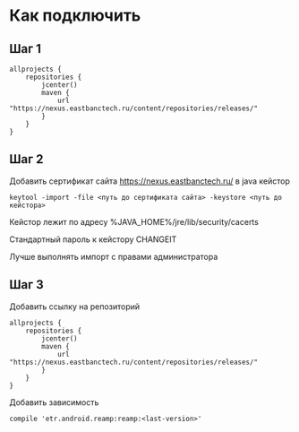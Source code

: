 # Как подключить

## Шаг 1
```
allprojects {
    repositories {
        jcenter()
        maven {
            url "https://nexus.eastbanctech.ru/content/repositories/releases/"
        }
    }
}
```

## Шаг 2
Добавить сертификат сайта https://nexus.eastbanctech.ru/ в java кейстор

```
keytool -import -file <путь до сертификата сайта> -keystore <путь до кейстора>
```
Кейстор лежит по адресу %JAVA_HOME%/jre/lib/security/cacerts

Стандартный пароль к кейстору CHANGEIT

Лучше выполнять импорт с правами администратора

## Шаг 3

Добавить ссылку на репозиторий

```
allprojects {
    repositories {
        jcenter()
        maven {
            url "https://nexus.eastbanctech.ru/content/repositories/releases/"
        }
    }
}
```

Добавить зависимость

```
compile 'etr.android.reamp:reamp:<last-version>'
```